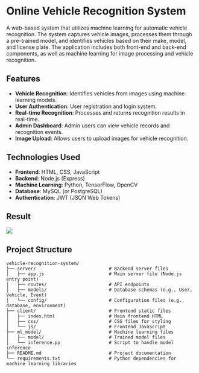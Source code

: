 # Online Vehicle Recognition System

A web-based system that utilizes machine learning for automatic vehicle recognition. The system captures vehicle images, processes them through a pre-trained model, and identifies vehicles based on their make, model, and license plate. The application includes both front-end and back-end components, as well as machine learning for image processing and vehicle recognition.

## Features

- **Vehicle Recognition**: Identifies vehicles from images using machine learning models.
- **User Authentication**: User registration and login system.
- **Real-time Recognition**: Processes and returns recognition results in real-time.
- **Admin Dashboard**: Admin users can view vehicle records and recognition events.
- **Image Upload**: Allows users to upload images for vehicle recognition.

## Technologies Used

- **Frontend**: HTML, CSS, JavaScript
- **Backend**: Node.js (Express)
- **Machine Learning**: Python, TensorFlow, OpenCV
- **Database**: MySQL (or PostgreSQL)
- **Authentication**: JWT (JSON Web Tokens)

## Result
  <img src="https://github.com/user-attachments/assets/b07cb106-4f97-4ee7-9e04-ec3474efa9ad">

## Project Structure

```plaintext
vehicle-recognition-system/
├── server/                           # Backend server files
│   ├── app.js                        # Main server file (Node.js entry point)
│   ├── routes/                       # API endpoints
│   ├── models/                       # Database schemas (e.g., User, Vehicle, Event)
│   └── config/                       # Configuration files (e.g., database, environment)
├── client/                           # Frontend static files
│   ├── index.html                    # Main frontend HTML
│   ├── css/                          # CSS files for styling
│   └── js/                           # Frontend JavaScript
├── ml_model/                         # Machine learning files
│   ├── model/                        # Trained model files
│   └── inference.py                  # Script to handle model inference
├── README.md                         # Project documentation
└── requirements.txt                  # Python dependencies for machine learning libraries
